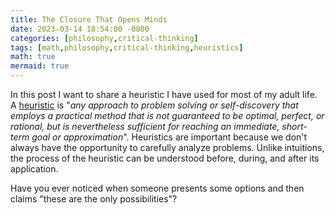 ```yaml
---
title: The Closure That Opens Minds
date: 2023-03-14 18:54:00 -0800
categories: [philosophy,critical-thinking]
tags: [math,philosophy,critical-thinking,heuristics]
math: true
mermaid: true
---
```


In this post I want to share a heuristic I have used for most of my adult life. A [heuristic](https://en.wikipedia.org/wiki/Heuristic) is "*any approach to problem solving or self-discovery that employs a practical method that is not guaranteed to be optimal, perfect, or rational, but is nevertheless sufficient for reaching an immediate, short-term goal or approximation*". Heuristics are important because we don't always have the opportunity to carefully analyze problems. Unlike intuitions, the process of the heuristic can be understood before, during, and after its application.

Have you ever noticed when someone presents some options and then claims "these are the only possibilities"?
